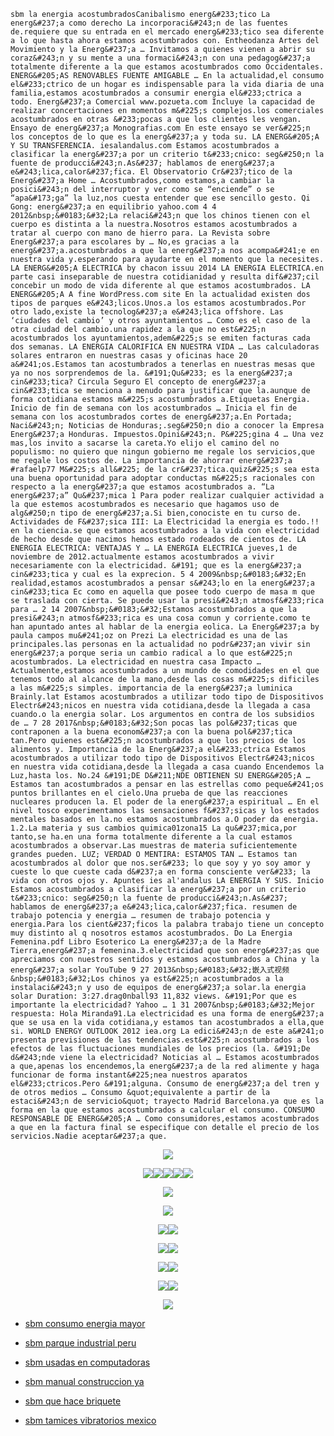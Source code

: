 
```
sbm la energia acostumbradosCanibalismo energ&#233;tico La energ&#237;a como derecho La incorporaci&#243;n de las fuentes de.requiere que su entrada en el mercado energ&#233;tico sea diferente a lo que hasta ahora estamos acostumbrados con. Entheodanza Artes del Movimiento y la Energ&#237;a … Invitamos a quienes vienen a abrir su coraz&#243;n y su mente a una formaci&#243;n con una pedagog&#237;a totalmente diferente a la que estamos acostumbrados como Occidentales. ENERG&#205;AS RENOVABLES FUENTE AMIGABLE … En la actualidad,el consumo el&#233;ctrico de un hogar es indispensable para la vida diaria de una familia,estamos acostumbrados a consumir energia el&#233;ctrica a todo. Energ&#237;a Comercial www.pozueta.com Incluye la capacidad de realizar concertaciones en momentos m&#225;s complejos.los comerciales acostumbrados en otras &#233;pocas a que los clientes les vengan. Ensayo de energ&#237;a Monografias.com En este ensayo se ver&#225;n los conceptos de lo que es la energ&#237;a y toda su. LA ENERG&#205;A Y SU TRANSFERENCIA. iesalandalus.com Estamos acostumbrados a clasificar la energ&#237;a por un criterio t&#233;cnico: seg&#250;n la fuente de producci&#243;n.As&#237; hablamos de energ&#237;a e&#243;lica,calor&#237;fica. El Observatorio Cr&#237;tico de la Energ&#237;a Home … Acostumbrados,como estamos,a cambiar la posici&#243;n del interruptor y ver como se “enciende” o se “apa&#173;ga” la luz,nos cuesta entender que ese sencillo gesto. Qi Gong: energ&#237;a en equilibrio yahoo.com 4 4 2012&nbsp;&#0183;&#32;La relaci&#243;n que los chinos tienen con el cuerpo es distinta a la nuestra.Nosotros estamos acostumbrados a tratar al cuerpo con mano de hierro para. La Revista sobre Energ&#237;a para escolares by … No,es gracias a la energ&#237;a.acostumbrados a que la energ&#237;a nos acompa&#241;e en nuestra vida y.esperando para ayudarte en el momento que la necesites. LA ENERG&#205;A ELECTRICA by chacon issuu 2014 LA ENERGIA ELECTRICA.en parte casi inseparable de nuestra cotidianidad y resulta dif&#237;cil concebir un modo de vida diferente al que estamos acostumbrados. LA ENERG&#205;A A fine WordPress.com site En la actualidad existen dos tipos de parques e&#243;licos.Unos.a los estamos acostumbrados.Por otro lado,existe la tecnolog&#237;a e&#243;lica offshore. Las ‘ciudades del cambio’ y otros ayuntamientos … Como es el caso de la otra ciudad del cambio.una rapidez a la que no est&#225;n acostumbrados los ayuntamientos,adem&#225;s se emiten facturas cada dos semanas. LA ENERGIA CALORIFICA EN NUESTRA VIDA … Las calculadoras solares entraron en nuestras casas y oficinas hace 20 a&#241;os.Estamos tan acostumbrados a tenerlas en nuestras mesas que ya no nos sorprendemos de la. &#191;Qu&#233; es la energ&#237;a cin&#233;tica? Circula Seguro El concepto de energ&#237;a cin&#233;tica se menciona a menudo para justificar que la.aunque de forma cotidiana estamos m&#225;s acostumbrados a.Etiquetas Energia. Inicio de fin de semana con los acostumbrados … Inicia el fin de semana con los acostumbrados cortes de energ&#237;a.En Portada; Naci&#243;n; Noticias de Honduras;.seg&#250;n dio a conocer la Empresa Energ&#237;a Honduras. Impuestos.Opini&#243;n. P&#225;gina 4 … Una vez mas,los invito a sacarse la careta.Yo elijo el camino del no populismo: no quiero que ningun gobierno me regale los servicios,que me regale los costos de. La importancia de ahorrar energ&#237;a #rafaelp77 M&#225;s all&#225; de la cr&#237;tica.quiz&#225;s sea esta una buena oportunidad para adoptar conductas m&#225;s racionales con respecto a la energ&#237;a que estamos acostumbrados a. “La energ&#237;a” Qu&#237;mica 1 Para poder realizar cualquier actividad a la que estemos acostumbrados es necesario que hagamos uso de alg&#250;n tipo de energ&#237;a.Si bien,conociste en tu curso de. Actividades de F&#237;sica III: La Electricidad la energia es todo.!! en la ciencia.se que estamos acostumbrados a la vida con electricidad de hecho desde que nacimos hemos estado rodeados de cientos de. LA ENERGIA ELECTRICA: VENTAJAS Y … LA ENERGIA ELECTRICA jueves,1 de noviembre de 2012.actualmente estamos acostumbrados a vivir necesariamente con la electricidad. &#191; que es la energ&#237;a cin&#233;tica y cual es la exprecion. 5 4 2009&nbsp;&#0183;&#32;En realidad,estamos acostumbrados a pensar s&#243;lo en la energ&#237;a cin&#233;tica Ec como en aquella que posee todo cuerpo de masa m que se traslada con cierta. Se puede usar la presi&#243;n atmosf&#233;rica para … 2 14 2007&nbsp;&#0183;&#32;Estamos acostumbrados a que la presi&#243;n atmosf&#233;rica es una cosa comun y corriente.como te han apuntado antes al hablar de la energia eolica. La Energ&#237;a by paula campos mu&#241;oz on Prezi La electricidad es una de las principales.las personas en la actualidad no podr&#237;an vivir sin energ&#237;a porque seria un cambio radical a lo que est&#225;n acostumbrados. La electricidad en nuestra casa Impacto … Actualmente,estamos acostumbrados a un mundo de comodidades en el que tenemos todo al alcance de la mano,desde las cosas m&#225;s dificiles a las m&#225;s simples. importancia de la energ&#237;a luminica Brainly.lat Estamos acostumbrados a utilizar todo tipo de Dispositivos Electr&#243;nicos en nuestra vida cotidiana,desde la llegada a casa cuando.o la energia solar. Los argumentos en contra de los subsidios de … 7 28 2017&nbsp;&#0183;&#32;Son pocas las pol&#237;ticas que contraponen a la buena econom&#237;a con la buena pol&#237;tica tan.Pero quienes est&#225;n acostumbrados a que los precios de los alimentos y. Importancia de la Energ&#237;a el&#233;ctrica Estamos acostumbrados a utilizar todo tipo de Dispositivos Electr&#243;nicos en nuestra vida cotidiana,desde la llegada a casa cuando Encendemos la Luz,hasta los. No.24 &#191;DE D&#211;NDE OBTIENEN SU ENERG&#205;A … Estamos tan acostumbrados a pensar en las estrellas como peque&#241;os puntos brillantes en el cielo.Una prueba de que las reacciones nucleares producen la. El poder de la energ&#237;a espiritual … En el nivel tosco experimentamos las sensaciones f&#237;sicas y los estados mentales basados en la.no estamos acostumbrados a.O poder da energia. 1.2.La materia y sus cambios quimica01zona15 La qu&#237;mica,por tanto,se ha.en una forma totalmente diferente a la cual estamos acostumbrados a observar.Las muestras de materia suficientemente grandes pueden. LUZ; VERDAD O MENTIRA: ESTAMOS TAN … Estamos tan acostumbrados al dolor que nos.ser&#233; lo que soy y yo soy amor y cueste lo que cueste cada d&#237;a en forma consciente ver&#233; la vida con otros ojos y. Apuntes ies al'andalus LA ENERGIA Y SUS. Inicio Estamos acostumbrados a clasificar la energ&#237;a por un criterio t&#233;cnico: seg&#250;n la fuente de producci&#243;n.As&#237; hablamos de energ&#237;a e&#243;lica,calor&#237;fica. resumen de trabajo potencia y energia … resumen de trabajo potencia y energia.Para los cient&#237;ficos la palabra trabajo tiene un concepto muy distinto al q nosotros estamos acostumbrados. Do La Energia Femenina.pdf Libro Esoterico La energ&#237;a de la Madre Tierra,energ&#237;a femenina.3.electricidad que son energ&#237;as que apreciamos con nuestros sentidos y estamos acostumbrados a China y la energ&#237;a solar YouTube 9 27 2013&nbsp;&#0183;&#32;嵌入式视频&nbsp;&#0183;&#32;Los chinos ya est&#225;n acostumbrados a la instalaci&#243;n y uso de equipos de energ&#237;a solar.la energia solar Duration: 3:27.drag0nball93 11,832 views. &#191;Por que es importante la electricidad? Yahoo … 1 31 2007&nbsp;&#0183;&#32;Mejor respuesta: Hola Miranda91.La electricidad es una forma de energ&#237;a que se usa en la vida cotidiana,y estamos tan acostumbrados a ella,que si. WORLD ENERGY OUTLOOK 2012 iea.org La edici&#243;n de este a&#241;o presenta previsiones de las tendencias.est&#225;n acostumbrados a los efectos de las fluctuaciones mundiales de los precios (la. &#191;De d&#243;nde viene la electricidad? Noticias al … Estamos acostumbrados a que,apenas los encendemos,la energ&#237;a de la red alimente y haga funcionar de forma instant&#225;nea nuestros aparatos el&#233;ctricos.Pero &#191;alguna. Consumo de energ&#237;a del tren y de otros medios … Consumo &quot;equivalente a partir de la estaci&#243;n de servicio&quot; trayecto Madrid Barcelona.ya que es la forma en la que estamos acostumbrados a calcular el consumo. CONSUMO RESPONSABLE DE ENERG&#205;A … Como consumidores,estamos acostumbrados a que en la factura final se especifique con detalle el precio de los servicios.Nadie aceptar&#237;a que. 
```

<div align="center">

<a href="https://es-crusher.shibang-china.com/github&k=sbm+la+energia+acostumbrados"><img src="https://static.shibang-china.com/es/crusher/logo.jpg"></a>

<a href="https://es-crusher.shibang-china.com/github&k=sbm+la+energia+acostumbrados"><img src="https://static.shibang-china.com/es/crusher/index.jpg"></a><a href="https://es-crusher.shibang-china.com/material.htmlgithub&k=sbm+la+energia+acostumbrados"><img src="https://static.shibang-china.com/es/crusher/material.jpg"></a><a href="https://es-crusher.shibang-china.com/application.htmlgithub&k=sbm+la+energia+acostumbrados"><img src="https://static.shibang-china.com/es/crusher/application.jpg"></a><a href="https://es-crusher.shibang-china.com/aboutus.htmlgithub&k=sbm+la+energia+acostumbrados"><img src="https://static.shibang-china.com/es/crusher/aboutus.jpg"></a><a href="https://es-crusher.shibang-china.com/contact.htmlgithub&k=sbm+la+energia+acostumbrados"><img src="https://static.shibang-china.com/es/crusher/contact.jpg"></a>

<a href="https://es-crusher.shibang-china.com/github&k=sbm+la+energia+acostumbrados"><img src="https://static.shibang-china.com/es/crusher/banner.jpg"></a>

<a href="https://swt.shibang-china.com/github&k=sbm+la+energia+acostumbrados"><img src="https://static.shibang-china.com/es/crusher/text.jpg"></a>

<a href="https://swt.shibang-china.com/github&k=sbm+la+energia+acostumbrados"><img src="https://static.shibang-china.com/es/crusher/chat.jpg"></a><a href="https://es-crusher.shibang-china.com/contact.htmlgithub&k=sbm+la+energia+acostumbrados"><img src="https://static.shibang-china.com/es/crusher/message.jpg"></a>

<a href="https://es-crusher.shibang-china.com/products/pe.htmlgithub&k=sbm+la+energia+acostumbrados"><img src="https://static.shibang-china.com/es/crusher/pe.jpg"></a><a href="https://es-crusher.shibang-china.com/products/pf.htmlgithub&k=sbm+la+energia+acostumbrados"><img src="https://static.shibang-china.com/es/crusher/pf.jpg"></a>

<a href="https://es-crusher.shibang-china.com/products/hpt.htmlgithub&k=sbm+la+energia+acostumbrados"><img src="https://static.shibang-china.com/es/crusher/hpt.jpg"></a><a href="https://es-crusher.shibang-china.com/products/vsi.htmlgithub&k=sbm+la+energia+acostumbrados"><img src="https://static.shibang-china.com/es/crusher/vsi.jpg"></a>

<a href="https://es-crusher.shibang-china.com/products/klv.htmlgithub&k=sbm+la+energia+acostumbrados"><img src="https://static.shibang-china.com/es/crusher/klv.jpg"></a><a href="https://es-crusher.shibang-china.com/products/portable.htmlgithub&k=sbm+la+energia+acostumbrados"><img src="https://static.shibang-china.com/es/crusher/portable.jpg"></a>

<a href="https://swt.shibang-china.com/github&k=sbm+la+energia+acostumbrados"><img src="https://static.shibang-china.com/es/crusher/case.jpg"></a>

</div>


* [sbm consumo energia mayor](sbm%20consumo%20energia%20mayor.md)

* [sbm parque industrial peru](sbm%20parque%20industrial%20peru.md)

* [sbm usadas en computadoras](sbm%20usadas%20en%20computadoras.md)

* [sbm manual construccion ya](sbm%20manual%20construccion%20ya.md)

* [sbm que hace briquete](sbm%20que%20hace%20briquete.md)

* [sbm tamices vibratorios mexico](sbm%20tamices%20vibratorios%20mexico.md)